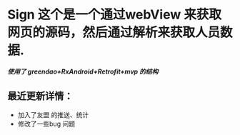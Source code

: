 # Sign 这个是一个通过webView 来获取网页的源码，然后通过解析来获取人员数据.

***使用了 greendao+RxAndroid+Retrofit+mvp 的结构***

## 最近更新详情：
- 加入了友盟 的推送、统计
- 修改了一些bug 问题

